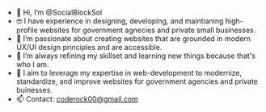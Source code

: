 - 👋 Hi, I’m @SocialBlockSol
- 🤓 I have experience in designing, developing, and maintianing high-profile websites for government agnecies and private
     small businesses.
- 👀 I’m passionate about creating websites that are grounded in modern UX/UI design principles and are accessible. 
- 🌱 I’m always refining my skillset and learning new things because that's who I am. 
- 💞️ I aim to leverage my expertise in web-development to modernize, standardize, and improve websites for government agencies and private buinesses. 
- 📫 Contact: coderock00@gmail.com 

<!---
SocialBlockSol/SocialBlockSol is a ✨ special ✨ repository because its `README.md` (this file) appears on your GitHub profile.
You can click the Preview link to take a look at your changes.
--->
